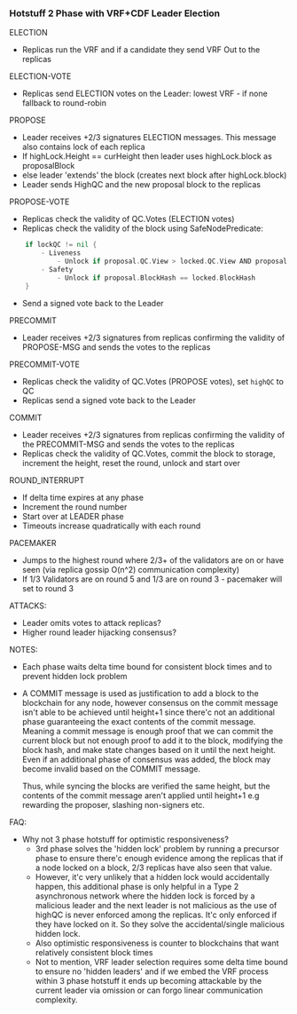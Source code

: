 ### Hotstuff 2 Phase with VRF+CDF Leader Election
ELECTION
- Replicas run the VRF and if a candidate they send VRF Out to the replicas

ELECTION-VOTE
- Replicas send ELECTION votes on the Leader: lowest VRF - if none fallback to round-robin

PROPOSE
- Leader receives +2/3 signatures ELECTION messages. This message also contains lock of each replica
- If     highLock.Height == curHeight then leader uses highLock.block as proposalBlock
- else   leader 'extends' the block (creates next block after highLock.block)
- Leader sends HighQC and the new proposal block to the replicas

PROPOSE-VOTE
- Replicas check the validity of QC.Votes (ELECTION votes)
- Replicas check the validity of the block using SafeNodePredicate:
```go
    if lockQC != nil {
        - Liveness
            - Unlock if proposal.QC.View > locked.QC.View AND proposal.BlockHash == QC.BlockHash
        - Safety
            - Unlock if proposal.BlockHash == locked.BlockHash
    }
  ```
- Send a signed vote back to the Leader

PRECOMMIT
- Leader receives +2/3 signatures from replicas confirming the validity of PROPOSE-MSG and sends the votes to the replicas

PRECOMMIT-VOTE
- Replicas check the validity of QC.Votes (PROPOSE votes), set `highQC` to QC
- Replicas send a signed vote back to the Leader

COMMIT
- Leader receives +2/3 signatures from replicas confirming the validity of the PRECOMMIT-MSG and sends the votes to the replicas
- Replicas check the validity of QC.Votes, commit the block to storage, increment the height, reset the round, unlock and start over

ROUND_INTERRUPT
- If delta time expires at any phase
- Increment the round number
- Start over at LEADER phase
- Timeouts increase quadratically with each round

PACEMAKER
- Jumps to the highest round where 2/3+ of the validators are on or have seen (via replica gossip O(n^2) communication complexity)
- If 1/3 Validators are on round 5 and 1/3 are on round 3 - pacemaker will set to round 3

ATTACKS:
- Leader omits votes to attack replicas?
- Higher round leader hijacking consensus?

NOTES:
- Each phase waits delta time bound for consistent block times and to prevent hidden lock problem

- A COMMIT message is used as justification to add a block to the blockchain for any node, however consensus on the
  commit message isn't able to be achieved until height+1 since there'c not an additional phase guaranteeing the
  exact contents of the commit message. Meaning a commit message is enough proof that we can commit the current block
  but not enough proof to add it to the block, modifying the block hash, and make state changes based on it until the
  next height. Even if an additional phase of consensus was added, the block may become invalid based on the COMMIT message.

  Thus, while syncing the blocks are verified the same height, but the contents of the commit message aren't applied until
  height+1 e.g rewarding the proposer, slashing non-signers etc.

FAQ:
- Why not 3 phase hotstuff for optimistic responsiveness?
	- 3rd phase solves the 'hidden lock' problem by running a precursor phase to ensure there'c enough evidence among the replicas that if
	  a node locked on a block, 2/3 replicas have also seen that value.
	- However, it'c very unlikely that a hidden lock would accidentally happen, this additional phase is only helpful in
	  a Type 2 asynchronous network where the hidden lock is forced by a malicious leader and the next leader is not malicious as the use of highQC
	  is never enforced among the replicas. It'c only enforced if they have locked on it. So they solve the accidental/single malicious hidden lock.
	- Also optimistic responsiveness is counter to blockchains that want relatively consistent block times
	- Not to mention, VRF leader selection requires some delta time bound to ensure no 'hidden leaders' and if we embed the VRF process within 3 phase
	  hotstuff it ends up becoming attackable by the current leader via omission or can forgo linear communication complexity.